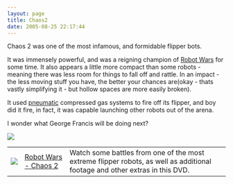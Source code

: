 ```yaml
---
layout: page
title: Chaos2
date: 2005-08-25 22:17:44
---
```

<p>Chaos 2 was one of the most infamous, and formidable flipper bots.
</p>
<p>It was immensely powerful, and was a reigning champion of <a class="wiki" href="/wiki/robot_wars.html" title="The british robot smashing TV series.">Robot Wars</a> for some time. It also appears a little more compact than some robots - meaning there was less room for things to fall off and rattle.  In an impact - the less moving stuff you have, the better your chances are(okay - thats vastly simplifying it - but hollow spaces are more easily broken).
</p>
<p>It used <a class="wiki" href="/wiki/pneumatic.html" title="Use of air to operate and power actuators">pneumatic</a> compressed gas systems to fire off its flipper, and boy did it fire, in fact, it was capable launching other robots out of the arena.
</p>
<p>I wonder what George Francis will be doing next?
</p>
<p><img class="img-responsive" src="image20"/>
</p>
<table class="normal" id="fancytable_1"> <tr> <td class="odd"> <a class="internal" href="http://www.amazon.co.uk/exec/obidos/ASIN/B00006G9XY/orionrobots-21" target="_blank"> <img class="img-responsive" src="image21"/> </a> </td> <td class="odd"> <a  href="http://www.amazon.co.uk/exec/obidos/ASIN/B00006G9XY/orionrobots-21" rel="external" target="_blank">Robot Wars - Chaos 2</a> </td> <td class="odd"> Watch some battles from one of the most extreme flipper robots, as well as additional footage and other extras in this DVD.</td> </tr> </table>
